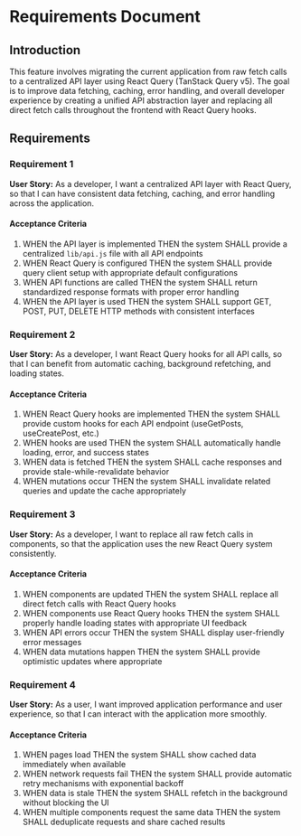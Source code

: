 # Requirements Document

## Introduction

This feature involves migrating the current application from raw fetch calls to a centralized API layer using React Query (TanStack Query v5). The goal is to improve data fetching, caching, error handling, and overall developer experience by creating a unified API abstraction layer and replacing all direct fetch calls throughout the frontend with React Query hooks.

## Requirements

### Requirement 1

**User Story:** As a developer, I want a centralized API layer with React Query, so that I can have consistent data fetching, caching, and error handling across the application.

#### Acceptance Criteria

1. WHEN the API layer is implemented THEN the system SHALL provide a centralized `lib/api.js` file with all API endpoints
2. WHEN React Query is configured THEN the system SHALL provide query client setup with appropriate default configurations
3. WHEN API functions are called THEN the system SHALL return standardized response formats with proper error handling
4. WHEN the API layer is used THEN the system SHALL support GET, POST, PUT, DELETE HTTP methods with consistent interfaces

### Requirement 2

**User Story:** As a developer, I want React Query hooks for all API calls, so that I can benefit from automatic caching, background refetching, and loading states.

#### Acceptance Criteria

1. WHEN React Query hooks are implemented THEN the system SHALL provide custom hooks for each API endpoint (useGetPosts, useCreatePost, etc.)
2. WHEN hooks are used THEN the system SHALL automatically handle loading, error, and success states
3. WHEN data is fetched THEN the system SHALL cache responses and provide stale-while-revalidate behavior
4. WHEN mutations occur THEN the system SHALL invalidate related queries and update the cache appropriately

### Requirement 3

**User Story:** As a developer, I want to replace all raw fetch calls in components, so that the application uses the new React Query system consistently.

#### Acceptance Criteria

1. WHEN components are updated THEN the system SHALL replace all direct fetch calls with React Query hooks
2. WHEN components use React Query hooks THEN the system SHALL properly handle loading states with appropriate UI feedback
3. WHEN API errors occur THEN the system SHALL display user-friendly error messages
4. WHEN data mutations happen THEN the system SHALL provide optimistic updates where appropriate

### Requirement 4

**User Story:** As a user, I want improved application performance and user experience, so that I can interact with the application more smoothly.

#### Acceptance Criteria

1. WHEN pages load THEN the system SHALL show cached data immediately when available
2. WHEN network requests fail THEN the system SHALL provide automatic retry mechanisms with exponential backoff
3. WHEN data is stale THEN the system SHALL refetch in the background without blocking the UI
4. WHEN multiple components request the same data THEN the system SHALL deduplicate requests and share cached results